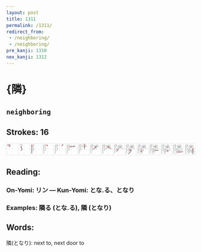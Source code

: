 ```yaml
---
layout: post
title: 1311
permalink: /1311/
redirect_from:
 - /neighboring/
 - /neighboring/
pre_kanji: 1310
nex_kanji: 1312
---
```


# {隣}

## `neighboring`

## Strokes: 16

<div class="stroke"><img src="../images/E99AA3.png" /></div>

## Reading:

### On-Yomi: リン &mdash; Kun-Yomi: とな.る、となり

### Examples: 隣る (とな.る), 隣 (となり)

## Words:

隣(となり): next to, next door to
